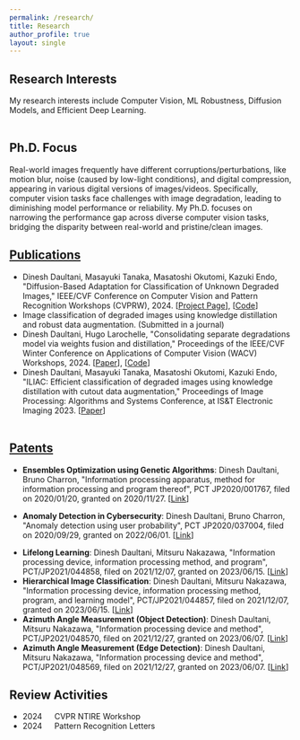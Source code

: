 ```yaml
---
permalink: /research/
title: Research
author_profile: true
layout: single
---
```


## Research Interests
My research interests include Computer Vision, ML Robustness, Diffusion Models, and Efficient Deep Learning.
<br /><br />

## Ph.D. Focus
Real-world images frequently have different corruptions/perturbations, like motion blur, noise (caused by low-light conditions), and digital compression, appearing in various digital versions of images/videos. 
Specifically, computer vision tasks face challenges with image degradation, leading to diminishing model performance or reliability. 
My Ph.D. focuses on narrowing the performance gap across diverse computer vision tasks, bridging the disparity between real-world and pristine/clean images.

## [Publications](https://scholar.google.com/citations?user=L00iqg4AAAAJ&hl=en)
- Dinesh Daultani, Masayuki Tanaka, Masatoshi Okutomi, Kazuki Endo, "Diffusion-Based Adaptation for Classification of Unknown Degraded Images," IEEE/CVF Conference on Computer Vision and Pattern Recognition Workshops (CVPRW), 2024. [[Project Page](http://www.ok.sc.e.titech.ac.jp/res/CNNIR/DiffAUD/)], [[Code](https://github.com/dineshdaultani/DiffAUD)]
- Image classification of degraded images using knowledge distillation and robust data augmentation. (Submitted in a journal)
- Dinesh Daultani, Hugo Larochelle, "Consolidating separate degradations model via weights fusion and distillation," Proceedings of the IEEE/CVF Winter Conference on Applications of Computer Vision (WACV) Workshops, 2024. [[Paper](https://openaccess.thecvf.com/content/WACV2024W/VAQ/papers/Daultani_Consolidating_Separate_Degradations_Model_via_Weights_Fusion_and_Distillation_WACVW_2024_paper.pdf)], [[Code](https://github.com/dineshdaultani/FusionDistill)]
- Dinesh Daultani, Masayuki Tanaka, Masatoshi Okutomi, Kazuki Endo, "ILIAC: Efficient classification of degraded images using knowledge distillation with cutout data augmentation," Proceedings of Image Processing: Algorithms and Systems Conference, at IS&T Electronic Imaging 2023. [[Paper](https://library.imaging.org/ei/articles/35/9/IPAS-296)]
<br /><br />

## [Patents](https://patents.google.com/?inventor=Dinesh+DAULTANI)
- **Ensembles Optimization using Genetic Algorithms**: Dinesh Daultani, Bruno Charron, "Information processing apparatus, method for information processing and program thereof", PCT JP2020/001767, filed on 2020/01/20, granted on 2020/11/27. [[Link](https://patents.google.com/patent/US20210406932A1)]
<!--- Invented a new approach to find the best-optimized combination of weak supervised models by using evolutionary search and tournament selection approach based on weighted metrics.) --->
- **Anomaly Detection in Cybersecurity**: Dinesh Daultani, Bruno Charron, "Anomaly detection using user probability", PCT JP2020/037004, filed on 2020/09/29, granted on 2022/06/01. [[Link](https://patents.google.com/patent/US20220311790A1)] 
<!--- Invented a new approach for anomaly detection based on the change in user probabilities using multi-modal neural networks (CNN & LSTM). ---> 
- **Lifelong Learning**: Dinesh Daultani, Mitsuru Nakazawa, "Information processing device, information processing method, and program", PCT/JP2021/044858, filed on 2021/12/07, granted on 2023/06/15. [[Link](https://patents.google.com/patent/EP4216114A1)]
- **Hierarchical Image Classification**: Dinesh Daultani, Mitsuru Nakazawa, "Information processing device, information processing method, program, and learning model", PCT/JP2021/044857, filed on 2021/12/07, granted on 2023/06/15. [[Link](https://patents.google.com/patent/EP4220550A1)]
- **Azimuth Angle Measurement (Object Detection)**: Dinesh Daultani, Mitsuru Nakazawa, "Information processing device and method", PCT/JP2021/048570, filed on 2021/12/27, granted on 2023/06/07. [[Link](https://patentscope.wipo.int/search/en/detail.jsf?docId=WO2023127019)]
- **Azimuth Angle Measurement (Edge Detection)**: Dinesh Daultani, Mitsuru Nakazawa, "Information processing device and method", PCT/JP2021/048569, filed on 2021/12/27, granted on 2023/06/07. [[Link](https://patentscope.wipo.int/search/en/detail.jsf?docId=WO2023127018)]

## Review Activities
- 2024 &emsp; CVPR NTIRE Workshop
- 2024 &emsp; Pattern Recognition Letters

